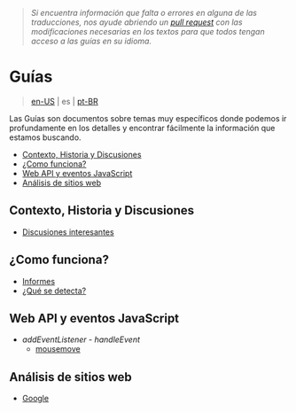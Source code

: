 > *Si encuentra información que falta o errores en alguna de las traducciones, nos ayude abriendo un [pull request](https://github.com/gbaptista/luminous/pulls) con las modificaciones necesarias en los textos para que todos tengan acceso a las guías en su idioma.*

# Guías
> [en-US](../../en-US/guides) | es | [pt-BR](../../pt-BR/guides)

Las Guías son documentos sobre temas muy específicos donde podemos ir profundamente en los detalles y encontrar fácilmente la información que estamos buscando.

- [Contexto, Historia y Discusiones](#contexto-historia-y-discusiones)
- [¿Como funciona?](#como-funciona)
- [Web API y eventos JavaScript](#web-api-y-eventos-javascript)
- [Análisis de sitios web](#análisis-de-sitios-web)

## Contexto, Historia y Discusiones
 - [Discusiones interesantes](./context/interesting-discussions.md)

## ¿Como funciona?

 - [Informes](./how-it-works/reports.md)
 - [¿Qué se detecta?](./how-it-works/what-is-detected.md)

## Web API y eventos JavaScript

- *addEventListener* - *handleEvent*
  - [mousemove](./javascript/mousemove.md)

## Análisis de sitios web

 - [Google](./sites/google.md)
